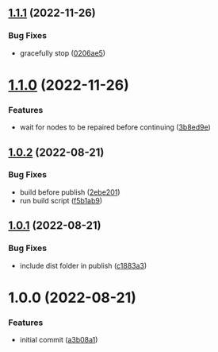 ## [1.1.1](https://github.com/Nicklason/node-auto-repair/compare/v1.1.0...v1.1.1) (2022-11-26)


### Bug Fixes

* gracefully stop ([0206ae5](https://github.com/Nicklason/node-auto-repair/commit/0206ae5b30656548f6318960d1d34fa8a88f5514))

# [1.1.0](https://github.com/Nicklason/node-auto-repair/compare/v1.0.2...v1.1.0) (2022-11-26)


### Features

* wait for nodes to be repaired before continuing ([3b8ed9e](https://github.com/Nicklason/node-auto-repair/commit/3b8ed9ebb0fcbed0971e33e5a81eead0b08242eb))

## [1.0.2](https://github.com/Nicklason/node-auto-repair/compare/v1.0.1...v1.0.2) (2022-08-21)


### Bug Fixes

* build before publish ([2ebe201](https://github.com/Nicklason/node-auto-repair/commit/2ebe2011bde89688a4d2c44ed77aa897e91e3684))
* run build script ([f5b1ab9](https://github.com/Nicklason/node-auto-repair/commit/f5b1ab984e320cbe126c9b76f7945d2d8a2f0687))

## [1.0.1](https://github.com/Nicklason/node-auto-repair/compare/v1.0.0...v1.0.1) (2022-08-21)


### Bug Fixes

* include dist folder in publish ([c1883a3](https://github.com/Nicklason/node-auto-repair/commit/c1883a3491c71ce5e42188e36578689ef5f18d82))

# 1.0.0 (2022-08-21)


### Features

* initial commit ([a3b08a1](https://github.com/Nicklason/node-auto-repair/commit/a3b08a1d0bf9b51962ddb0ce22f7b225464a6f34))
